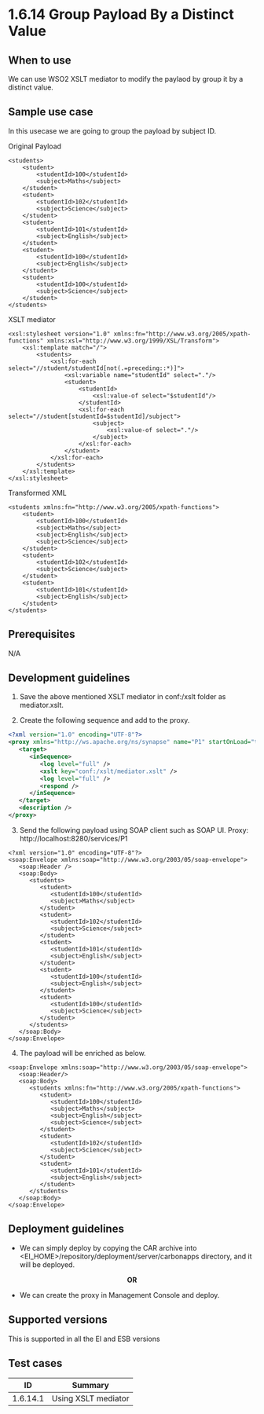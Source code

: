 # 1.6.14 Group Payload By a Distinct Value

## When to use
We can use WSO2 XSLT mediator to modify the paylaod by group it by a distinct value. 

## Sample use case
In this usecase we are going to group the payload by subject ID. 

Original Payload
```
<students>
    <student>
        <studentId>100</studentId>
        <subject>Maths</subject>
    </student>
    <student>
        <studentId>102</studentId>
        <subject>Science</subject>
    </student>
    <student>
        <studentId>101</studentId>
        <subject>English</subject>
    </student>
    <student>
        <studentId>100</studentId>
        <subject>English</subject>
    </student>
    <student>
        <studentId>100</studentId>
        <subject>Science</subject>
    </student>
</students>
```

XSLT mediator
```
<xsl:stylesheet version="1.0" xmlns:fn="http://www.w3.org/2005/xpath-functions" xmlns:xsl="http://www.w3.org/1999/XSL/Transform">
    <xsl:template match="/">
        <students>
            <xsl:for-each select="//student/studentId[not(.=preceding::*)]">
                <xsl:variable name="studentId" select="."/>
                <student>
                    <studentId>
                        <xsl:value-of select="$studentId"/>
                    </studentId>
                    <xsl:for-each select="//student[studentId=$studentId]/subject">
                        <subject>
                            <xsl:value-of select="."/>
                        </subject>
                    </xsl:for-each>
                </student>
            </xsl:for-each>
        </students>
    </xsl:template>
</xsl:stylesheet>
```

Transformed XML
```
<students xmlns:fn="http://www.w3.org/2005/xpath-functions">
    <student>
        <studentId>100</studentId>
        <subject>Maths</subject>
        <subject>English</subject>
        <subject>Science</subject>
    </student>
    <student>
        <studentId>102</studentId>
        <subject>Science</subject>
    </student>
    <student>
        <studentId>101</studentId>
        <subject>English</subject>
    </student>
</students>
```

## Prerequisites
N/A

## Development guidelines

1. Save the above mentioned XSLT mediator in conf:/xslt folder as mediator.xslt. 

2. Create the following sequence and add to the proxy.

```xml
<?xml version="1.0" encoding="UTF-8"?>
<proxy xmlns="http://ws.apache.org/ns/synapse" name="P1" startOnLoad="true" statistics="disable" trace="disable" transports="http,https">
   <target>
      <inSequence>
         <log level="full" />
         <xslt key="conf:/xslt/mediator.xslt" />
         <log level="full" />
         <respond />
      </inSequence>
   </target>
   <description />
</proxy>
```

3. Send the following payload using SOAP client such as SOAP UI. 
Proxy: http://localhost:8280/services/P1
```
<?xml version="1.0" encoding="UTF-8"?>
<soap:Envelope xmlns:soap="http://www.w3.org/2003/05/soap-envelope">
   <soap:Header />
   <soap:Body>
      <students>
         <student>
            <studentId>100</studentId>
            <subject>Maths</subject>
         </student>
         <student>
            <studentId>102</studentId>
            <subject>Science</subject>
         </student>
         <student>
            <studentId>101</studentId>
            <subject>English</subject>
         </student>
         <student>
            <studentId>100</studentId>
            <subject>English</subject>
         </student>
         <student>
            <studentId>100</studentId>
            <subject>Science</subject>
         </student>
      </students>
   </soap:Body>
</soap:Envelope>
```

4. The payload will be enriched as below. 
```
<soap:Envelope xmlns:soap="http://www.w3.org/2003/05/soap-envelope">
   <soap:Header/>
   <soap:Body>
      <students xmlns:fn="http://www.w3.org/2005/xpath-functions">
         <student>
            <studentId>100</studentId>
            <subject>Maths</subject>
            <subject>English</subject>
            <subject>Science</subject>
         </student>
         <student>
            <studentId>102</studentId>
            <subject>Science</subject>
         </student>
         <student>
            <studentId>101</studentId>
            <subject>English</subject>
         </student>
      </students>
   </soap:Body>
</soap:Envelope>
```


## Deployment guidelines

* We can simply deploy by copying the CAR archive into <EI_HOME>/repository/deployment/server/carbonapps directory, and it will be deployed.

<p align="center"><b> OR </b></p>

* We can create the proxy in Management Console and deploy.


## Supported versions
This is supported in all the EI and ESB versions

## Test cases

| ID        | Summary              |
| ----------|:-------------------: |
| 1.6.14.1   | Using XSLT mediator  |
                                                           

